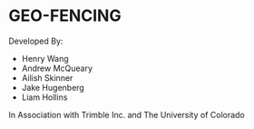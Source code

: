 # GEO-FENCING

Developed By:
- Henry Wang
- Andrew McQueary
- Ailish Skinner
- Jake Hugenberg
- Liam Hollins


In Association with Trimble Inc. and The University of Colorado
